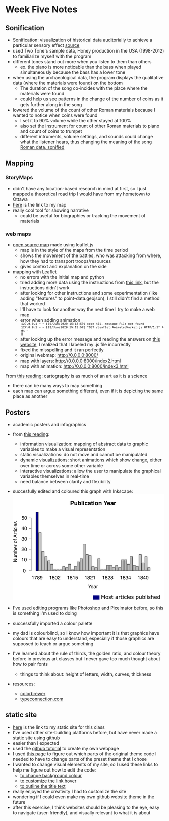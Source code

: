 # Week Five Notes

## Sonification
- Sonification: visualization of historical data auditorially to achieve a particular sensory effect [source](http://songsoftheottawa.ca/index.html)
- used Two Tone's sample data, Honey production in the USA (1998-2012) to familiarize myself with the program
- different tones stand out more when you listen to them than others
  - ex. the piano is more noticable than the bass when played simultaneously because the bass has a lower tone
- when using the archaeological data, the program displays the qualitative data (where the materials were found) on the bottom
  - The duration of the song co-incides with the place where the materials were found
  - could help us see patterns in the change of the number of coins as it gets further along in the song
- lowered the volume of the count of other Roman materials because I wanted to notice when coins were found
  - I set it to 90% volume while the other stayed at 100%
  - also set the instrument for count of other Roman materials to piano and count of coins to trumpet
  - different intruments, volume settings, and sounds could change what the listener hears, thus changing the meaning of the song
[Roman data, sonified](sonification-roman-data.mp3)

## Mapping
### StoryMaps
- didn't have any location-based research in mind at first, so I just mapped a theoretical road trip I would have from my hometown to Ottawa
- [here](https://uploads.knightlab.com/storymapjs/bf5a196c6852db101445a82dee4321d5/story-map/index.html) is the link to my map
- really cool tool for showing narrative
  - could be useful for biographies or tracking the movement of materials
### web maps
- [open source map](http://revolt.axismaps.com/map/) made using leaflet.js
  - map is in the style of the maps from the time period
  - shows the movement of the battles, who was attacking from where, how they had to transport troops/resources
  - gives context and explanation on the side
- mapping with Leaflet
  - no errors with the initial map and python
  - tried adding more data using the instructions from [this link](https://subscription.packtpub.com/book/web_development/9781783554812/1/ch01lvl1sec12/adding-data-to-your-map#:~:text=You%20can%20create%20a%20marker,interact%20with%20it%20by%20name), but the instructions didn't work
   - after looking for other instructions and some experimentation (like adding "features" to point-data.geojson), I still didn't find a method that worked
    - I'll have to look for another way the next time I try to make a web map
  - error when adding animation
  ![leaflet-animation-error](leaflet-animation-error.png)
  - after looking up the error message and reading the answers on [this website](https://stackoverflow.com/questions/25490653/simplehttpserver-error-404-get-d3-d3-v3-js-http-1-1-404), I realized that I labeled my .js file incorrectly
  - fixed the misspelling and it ran perfectly
  - original webmap: http://0.0.0.0:8000/
  - map with layers: http://0.0.0.0:8000/index2.html
  - map with animation: http://0.0.0.0:8000/index3.html


From [this reading](http://www.themacroscope.org/?page_id=875): cartography is as much of an art as it is a science
- there can be many ways to map something
- each map can argue something different, even if it is depicting the same place as another

## Posters
- academic posters and infographics
- from [this reading](http://www.themacroscope.org/?page_id=875):
  - information visualization: mapping of abstract data to graphic variables to make a visual representation
  - static visualizations: do not move and cannot be manipulated
  - dynamic visualizations: short animations which show change, either over time or across some other variable
  - interactive visualizations: allow the user to manipulate the graphical variables themselves in real-time
  - need balance between clarity and flexibility
- succesfully edited and coloured this graph with Inkscape:
![inkscape-graph](g166.png)
- I've used editing programs like Photoshop and Pixelmator before, so this is something I'm used to doing
- successfully imported a colour palette
- my dad is colourblind, so I know how important it is that graphics have colours that are easy to understand, especially if those graphics are supposed to teach or argue something
- I've learned about the rule of thirds, the golden ratio, and colour theory before in previous art classes but I never gave too much thought about how to pair fonts
  - things to think about: height of letters, width, curves, thickness

- resources:
  - [colorbrewer](https://colorbrewer2.org/#type=sequential&scheme=BuGn&n=3)
  - [typeconnection.com](http://www.typeconnection.com/)

## static site
- [here](https://paula-rodrigo.github.io/) is the link to my static site for this class
- I've used other site-building platforms before, but have never made a static site using github
- easier than I expected
- used the [github tutorial](https://help.github.com/en/github/working-with-github-pages/creating-a-github-pages-site) to create my own webpage
- I used [this page](https://help.github.com/en/enterprise/2.14/user/articles/customizing-css-and-html-in-your-jekyll-theme) to figure out which parts of the original theme code I needed to have to change parts of the preset theme that I chose
- I wanted to change visual elements of my site, so I used these links to help me figure out how to edit the code:
  - [to change background colour](https://github.com/onivim/oni/issues/1708)
  - [to customize the link hover](https://www.w3schools.com/cssref/sel_hover.asp)
  - [to outline the title text](https://www.codesdope.com/blog/article/adding-outline-to-text-using-css/)
- really enjoyed the creativity I had to customize the site
- wondering if I could even make my own github website theme in the future
- after this exercise, I think websites should be pleasing to the eye, easy to navigate (user-friendly), and visually relevant to what it is about
